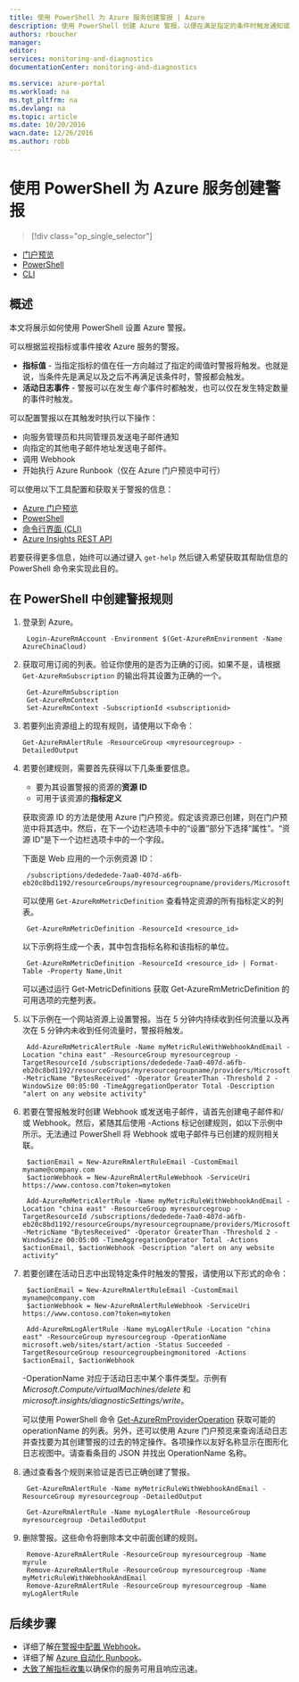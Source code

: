 ```yaml
---
title: 使用 PowerShell 为 Azure 服务创建警报 | Azure
description: 使用 PowerShell 创建 Azure 警报，以便在满足指定的条件时触发通知或自动化操作。
authors: rboucher
manager: 
editor: 
services: monitoring-and-diagnostics
documentationCenter: monitoring-and-diagnostics

ms.service: azure-portal
ms.workload: na
ms.tgt_pltfrm: na
ms.devlang: na
ms.topic: article
ms.date: 10/20/2016
wacn.date: 12/26/2016
ms.author: robb
---
```


# 使用 PowerShell 为 Azure 服务创建警报 

> [!div class="op_single_selector"]
- [门户预览](./insights-alerts-portal.md)
- [PowerShell](./insights-alerts-powershell.md)
- [CLI](./insights-alerts-command-line-interface.md)

## 概述

本文将展示如何使用 PowerShell 设置 Azure 警报。

可以根据监视指标或事件接收 Azure 服务的警报。

- **指标值** - 当指定指标的值在任一方向越过了指定的阈值时警报将触发。也就是说，当条件先是满足以及之后不再满足该条件时，警报都会触发。
- **活动日志事件** - 警报可以在发生*每个*事件时都触发，也可以仅在发生特定数量的事件时触发。

可以配置警报以在其触发时执行以下操作：
 
- 向服务管理员和共同管理员发送电子邮件通知
- 向指定的其他电子邮件地址发送电子邮件。
- 调用 Webhook
- 开始执行 Azure Runbook（仅在 Azure 门户预览中可行）

可以使用以下工具配置和获取关于警报的信息：

- [Azure 门户预览](./insights-alerts-portal.md)
- [PowerShell](./insights-alerts-powershell.md)
- [命令行界面 (CLI)](./insights-alerts-command-line-interface.md)
- [Azure Insights REST API](https://msdn.microsoft.com/zh-cn/library/azure/dn931945.aspx)

若要获得更多信息，始终可以通过键入 ```get-help``` 然后键入希望获取其帮助信息的 PowerShell 命令来实现此目的。

## 在 PowerShell 中创建警报规则

1. 登录到 Azure。
 
        Login-AzureRmAccount -Environment $(Get-AzureRmEnvironment -Name AzureChinaCloud)

2. 获取可用订阅的列表。验证你使用的是否为正确的订阅。如果不是，请根据 `Get-AzureRmSubscription` 的输出将其设置为正确的一个。

        Get-AzureRmSubscription
        Get-AzureRmContext
        Set-AzureRmContext -SubscriptionId <subscriptionid>

3.  若要列出资源组上的现有规则，请使用以下命令：

        Get-AzureRmAlertRule -ResourceGroup <myresourcegroup> -DetailedOutput

4. 若要创建规则，需要首先获得以下几条重要信息。
    - 要为其设置警报的资源的**资源 ID**
    - 可用于该资源的**指标定义**
    
    获取资源 ID 的方法是使用 Azure 门户预览。假定该资源已创建，则在门户预览中将其选中。然后，在下一个边栏选项卡中的“设置”部分下选择“属性”。“资源 ID”是下一个边栏选项卡中的一个字段。

    下面是 Web 应用的一个示例资源 ID：

        /subscriptions/dededede-7aa0-407d-a6fb-eb20c8bd1192/resourceGroups/myresourcegroupname/providers/Microsoft.Web/sites/mywebsitename

    可以使用 `Get-AzureRmMetricDefinition` 查看特定资源的所有指标定义的列表。

        Get-AzureRmMetricDefinition -ResourceId <resource_id>

    以下示例将生成一个表，其中包含指标名称和该指标的单位。

        Get-AzureRmMetricDefinition -ResourceId <resource_id> | Format-Table -Property Name,Unit

    可以通过运行 Get-MetricDefinitions 获取 Get-AzureRmMetricDefinition 的可用选项的完整列表。

5. 以下示例在一个网站资源上设置警报。当在 5 分钟内持续收到任何流量以及再次在 5 分钟内未收到任何流量时，警报将触发。

        Add-AzureRmMetricAlertRule -Name myMetricRuleWithWebhookAndEmail -Location "china east" -ResourceGroup myresourcegroup -TargetResourceId /subscriptions/dededede-7aa0-407d-a6fb-eb20c8bd1192/resourceGroups/myresourcegroupname/providers/Microsoft.Web/sites/mywebsitename -MetricName "BytesReceived" -Operator GreaterThan -Threshold 2 -WindowSize 00:05:00 -TimeAggregationOperator Total -Description "alert on any website activity"
   
6. 若要在警报触发时创建 Webhook 或发送电子邮件，请首先创建电子邮件和/或 Webhook。然后，紧随其后使用 -Actions 标记创建规则，如以下示例中所示。无法通过 PowerShell 将 Webhook 或电子邮件与已创建的规则相关联。

        $actionEmail = New-AzureRmAlertRuleEmail -CustomEmail myname@company.com
        $actionWebhook = New-AzureRmAlertRuleWebhook -ServiceUri https://www.contoso.com?token=mytoken
        
        Add-AzureRmMetricAlertRule -Name myMetricRuleWithWebhookAndEmail -Location "china east" -ResourceGroup myresourcegroup -TargetResourceId /subscriptions/dededede-7aa0-407d-a6fb-eb20c8bd1192/resourceGroups/myresourcegroupname/providers/Microsoft.Web/sites/mywebsitename -MetricName "BytesReceived" -Operator GreaterThan -Threshold 2 -WindowSize 00:05:00 -TimeAggregationOperator Total -Actions $actionEmail, $actionWebhook -Description "alert on any website activity"

7. 若要创建在活动日志中出现特定条件时触发的警报，请使用以下形式的命令：
     
        $actionEmail = New-AzureRmAlertRuleEmail -CustomEmail myname@company.com
        $actionWebhook = New-AzureRmAlertRuleWebhook -ServiceUri https://www.contoso.com?token=mytoken
    
        Add-AzureRmLogAlertRule -Name myLogAlertRule -Location "china east" -ResourceGroup myresourcegroup -OperationName microsoft.web/sites/start/action -Status Succeeded -TargetResourceGroup resourcegroupbeingmonitored -Actions $actionEmail, $actionWebhook

    -OperationName 对应于活动日志中某个事件类型。示例有 *Microsoft.Compute/virtualMachines/delete* 和 *microsoft.insights/diagnosticSettings/write*。

    可以使用 PowerShell 命令 [Get-AzureRmProviderOperation](https://msdn.microsoft.com/zh-cn/library/mt603720.aspx) 获取可能的 operationName 的列表。另外，还可以使用 Azure 门户预览来查询活动日志并查找要为其创建警报的过去的特定操作。各项操作以友好名称显示在图形化日志视图中。请查看条目的 JSON 并找出 OperationName 名称。

8. 通过查看各个规则来验证是否已正确创建了警报。

        Get-AzureRmAlertRule -Name myMetricRuleWithWebhookAndEmail -ResourceGroup myresourcegroup -DetailedOutput
    
        Get-AzureRmAlertRule -Name myLogAlertRule -ResourceGroup myresourcegroup -DetailedOutput

9. 删除警报。这些命令将删除本文中前面创建的规则。

        Remove-AzureRmAlertRule -ResourceGroup myresourcegroup -Name myrule
        Remove-AzureRmAlertRule -ResourceGroup myresourcegroup -Name myMetricRuleWithWebhookAndEmail
        Remove-AzureRmAlertRule -ResourceGroup myresourcegroup -Name myLogAlertRule

## 后续步骤

* 详细了解[在警报中配置 Webhook](./insights-webhooks-alerts.md)。
* 详细了解 [Azure 自动化 Runbook](../automation/automation-starting-a-runbook.md)。
* [大致了解指标收集](./insights-how-to-customize-monitoring.md)以确保你的服务可用且响应迅速。

<!---HONumber=Mooncake_1107_2016-->